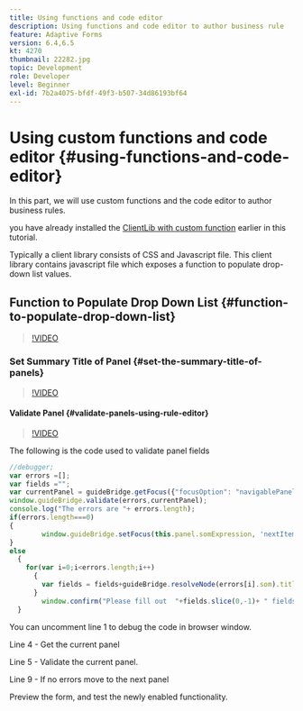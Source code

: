 ```yaml
---
title: Using functions and code editor
description: Using functions and code editor to author business rule
feature: Adaptive Forms
version: 6.4,6.5
kt: 4270
thumbnail: 22282.jpg
topic: Development
role: Developer
level: Beginner
exl-id: 7b2a4075-bfdf-49f3-b507-34d86193bf64
---
```

# Using custom functions and code editor {#using-functions-and-code-editor}

In this part, we will use custom functions and the code editor to author business rules.

you have already installed the [ClientLib with custom function](assets/client-libs-and-logo.zip) earlier in this tutorial.

Typically a client library consists of CSS and Javascript file. This client library contains javascript file which exposes a function to populate drop-down list values.


## Function to Populate Drop Down List {#function-to-populate-drop-down-list}

>[!VIDEO](https://video.tv.adobe.com/v/22282?quality=12&learn=on)

### Set Summary Title of Panel {#set-the-summary-title-of-panels}

>[!VIDEO](https://video.tv.adobe.com/v/28387?quality=12&learn=on)

#### Validate Panel {#validate-panels-using-rule-editor}

>[!VIDEO](https://video.tv.adobe.com/v/28409?quality=12&learn=on)

The following is the code used to validate panel fields

```javascript
//debugger;
var errors =[];
var fields ="";
var currentPanel = guideBridge.getFocus({"focusOption": "navigablePanel"});
window.guideBridge.validate(errors,currentPanel);
console.log("The errors are "+ errors.length);
if(errors.length===0)
{
        window.guideBridge.setFocus(this.panel.somExpression, 'nextItem', true);
}
else
  {
    for(var i=0;i<errors.length;i++)
      {
        var fields = fields+guideBridge.resolveNode(errors[i].som).title+" , ";
      }
        window.confirm("Please fill out  "+fields.slice(0,-1)+ " fields");
  }
```

You can uncomment line 1 to  debug  the code in  browser  window.

Line 4 - Get the current panel

Line 5 - Validate the current panel.

Line 9 - If no errors move to the next panel

Preview the form, and test the newly enabled functionality.
